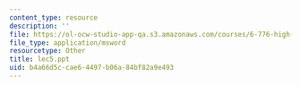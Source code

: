```yaml
---
content_type: resource
description: ''
file: https://ol-ocw-studio-app-qa.s3.amazonaws.com/courses/6-776-high-speed-communication-circuits-spring-2005/b4a66d5ccae64497b06a84bf82a9e493_lec5.ppt
file_type: application/msword
resourcetype: Other
title: lec5.ppt
uid: b4a66d5c-cae6-4497-b06a-84bf82a9e493
---
```

